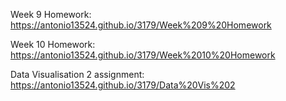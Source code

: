Week 9 Homework: https://antonio13524.github.io/3179/Week%209%20Homework 

Week 10 Homework: https://antonio13524.github.io/3179/Week%2010%20Homework

Data Visualisation 2 assignment: https://antonio13524.github.io/3179/Data%20Vis%202
